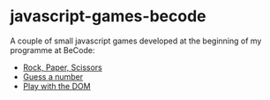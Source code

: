 # javascript-games-becode
A couple of small javascript games developed at the beginning of my programme at BeCode:

- [Rock, Paper, Scissors](https://superchillb.github.io/becode-javascript-games/Rock%20Paper%20Scissors)
- [Guess a number](https://superchillb.github.io/becode-javascript-games/Guess%20a%20number)
- [Play with the DOM](https://superchillb.github.io/becode-javascript-games/Play%20with%20the%20DOM)
